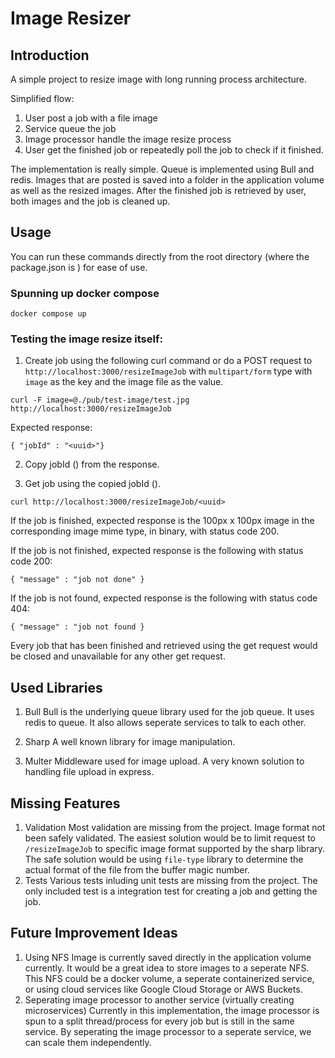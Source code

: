 # Image Resizer
## Introduction
A simple project to resize image with long running process architecture.

Simplified flow:
1. User post a job with a file image 
2. Service queue the job 
3. Image processor handle the image resize process 
4. User get the finished job or repeatedly poll the job to check if it finished.

The implementation is really simple. Queue is implemented using Bull and redis. Images that are posted is saved into a folder in the application volume as well as the resized images. After the finished job is retrieved by user, both images and the job is cleaned up.

## Usage
You can run these commands directly from the root directory (where the package.json is ) for ease of use. 

### Spunning up docker compose

```
docker compose up 
```

### Testing the image resize itself: 
1. Create job using the following curl command or do a POST request to ```http://localhost:3000/resizeImageJob``` with ```multipart/form``` type with ```image``` as the key and the image file as the value.
```
curl -F image=@./pub/test-image/test.jpg http://localhost:3000/resizeImageJob
```
Expected response:
```
{ "jobId" : "<uuid>"}
```

2. Copy jobId (<uuid>) from the response.

3. Get job using the copied jobId (<uuid>).
```
curl http://localhost:3000/resizeImageJob/<uuid>
```

If the job is finished, expected response is the 100px x 100px image in the corresponding image mime type, in binary, with status code 200.

If the job is not finished, expected response is the following with status code 200:
```
{ "message" : "job not done" }
```

If the job is not found, expected response is the following with status code 404:
```
{ "message" : "job not found }
```

Every job that has been finished and retrieved using the get request would be closed and unavailable for any other get request.

## Used Libraries
1. Bull
Bull is the underlying queue library used for the job queue. It uses redis to queue. It also allows seperate services to talk to each other.
2. Sharp
A well known library for image manipulation. 

3. Multer 
Middleware used for image upload. A very known solution to handling file upload in express.

## Missing Features
1. Validation
Most validation are missing from the project. Image format not been safely validated. The easiest solution would be to limit request to ```/resizeImageJob``` to specific image format supported by the sharp library. The safe solution would be using ```file-type``` library to determine the actual format of the file from the buffer magic number. 
2. Tests
Various tests inluding unit tests are missing from the project. The only included test is a integration test for creating a job and getting the job.

## Future Improvement Ideas
1. Using NFS
Image is currently saved directly in the application volume currently. It would be a great idea to store images to a seperate NFS. This NFS could be a docker volume, a seperate containerized service, or using cloud services like Google Cloud Storage or AWS Buckets. 
2. Seperating image processor to another service (virtually creating microservices)
Currently in this implementation, the image processor is spun to a split thread/process for every job but is still in the same service. By seperating the image processor to a seperate service, we can scale them independently.
